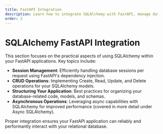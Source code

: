 ```yaml
---
title: FastAPI Integration
description: Learn how to integrate SQLAlchemy with FastAPI, manage database sessions, and structure your application.
order: 2
---
```


# SQLAlchemy FastAPI Integration

This section focuses on the practical aspects of using SQLAlchemy within your FastAPI applications. Key topics include:

-   **Session Management**: Efficiently handling database sessions per request using FastAPI's dependency injection.
-   **CRUD Operations**: Implementing Create, Read, Update, and Delete operations for your SQLAlchemy models.
-   **Structuring Your Application**: Best practices for organizing your database-related code, models, and schemas.
-   **Asynchronous Operations**: Leveraging async capabilities with SQLAlchemy for improved performance (covered in more detail under Async SQLAlchemy).

Proper integration ensures your FastAPI application can reliably and performantly interact with your relational database.
